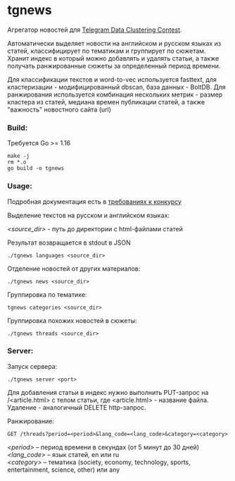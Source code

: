 # tgnews

Агрегатор новостей для [Telegram Data Clustering Contest](https://contest.com/data-clustering-2). 

Автоматически выделяет новости на английском и русском языках из статей, классифицирует по тематикам и группирует по сюжетам. 
Хранит индекс в который можно добавлять и удалять статьи, а также получать ранжированные сюжеты за определенный период времени.

Для классификации текстов и word-to-vec используется fasttext, для кластеризации - модифицированный dbscan, база данных - BoltDB.
Для ранжирования используется комбинация нескольких метрик - размер кластера из статей, медиана времен публикации статей, а также "важность" новостного сайта (url)

### Build:

Требуется Go >= 1.16
```
make -j
rm *.o
go build -o tgnews
```

### Usage:

Подробная документация есть в [требованиях к конкурсу](https://contest.com/docs/data_clustering2)

Выделение текстов на русском и английском языках:

*\<source_dir\>* - путь до директории с html-файлами статей

Результат возвращается в stdout в JSON
```
./tgnews languages <source_dir>
```

Отделение новостей от других материалов:

```
./tgnews news <source_dir>
```

Группировка по тематике:

```
tgnews categories <source_dir>
```

Группировка похожих новостей в сюжеты:

```
./tgnews threads <source_dir>
```

### Server:

Запуск сервера:

```
./tgnews server <port>
```

Для добавления статьи в индекс нужно выполнить PUT-запрос на /<article.html> с телом статьи, где <article.html> - название файла.
Удаление - аналогичный DELETE http-запрос.

Ранжирование:
```
GET /threads?period=<period>&lang_code=<lang_code>&category=<category>
```
*\<period\>* – период времени в секундах (от 5 минут до 30 дней)\
*\<lang_code\>* – язык статей, en или ru\
*\<category\>* – тематика (society, economy, technology, sports, entertainment, science, other) или any


